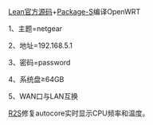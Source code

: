[Lean官方源码](https://github.com/coolsnowwolf/lede)+[Package-S](https://github.com/fw876/helloworld)编译OpenWRT

1、主题=netgear

2、地址=192.168.5.1

3、密码=password

4、系统盘≥64GB

5、WAN口与LAN互换

[R2S](https://www.friendlyarm.com/index.php?route=product/product&path=69&product_id=282)修复autocore实时显示CPU频率和温度。
